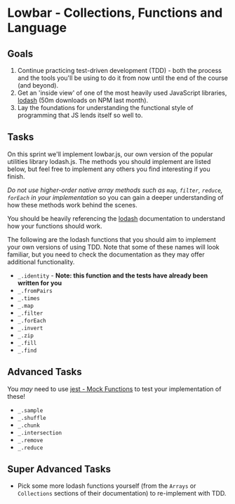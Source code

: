 # Lowbar - Collections, Functions and Language

## Goals

1. Continue practicing test-driven development (TDD) - both the process and the tools you'll be using to do it from now until the end of the course (and beyond).
2. Get an 'inside view' of one of the most heavily used JavaScript libraries, [lodash](https://lodash.com/) (50m downloads on NPM last month).
3. Lay the foundations for understanding the functional style of programming that JS lends itself so well to.

## Tasks

On this sprint we'll implement lowbar.js, our own version of the popular utilities library lodash.js. The methods you should implement are listed below, but feel free to implement any others you find interesting if you finish.

_Do not use higher-order native array methods such as `map`, `filter`, `reduce`, `forEach` in your implementation_ so you can gain a deeper understanding of how these methods work behind the scenes.

You should be heavily referencing the [lodash](https://lodash.com/docs/4.17.4/) documentation to understand how your functions should work.

The following are the lodash functions that you should aim to implement your own versions of using TDD. Note that some of these names will look familiar, but you need to check the documentation as they may offer additional functionality.

- `_.identity` - **Note: this function and the tests have already been written for you**
- `_.fromPairs`
- `_.times`
- `_.map`
- `_.filter`
- `_.forEach`
- `_.invert`
- `_.zip`
- `_.fill`
- `_.find`

## Advanced Tasks

You _may_ need to use [jest - Mock Functions](https://jestjs.io/docs/mock-functions) to test your implementation of these!

- `_.sample`
- `_.shuffle`
- `_.chunk`
- `_.intersection`
- `_.remove`
- `_.reduce`

## Super Advanced Tasks

- Pick some more lodash functions yourself (from the `Arrays` or `Collections` sections of their documentation) to re-implement with TDD.
